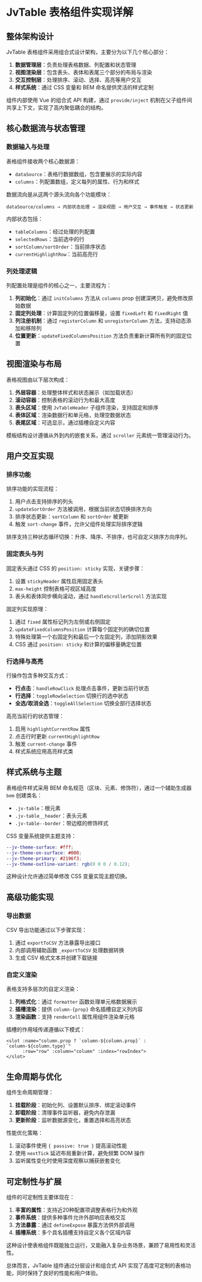 
# JvTable 表格组件实现详解

## 整体架构设计

JvTable 表格组件采用组合式设计架构，主要分为以下几个核心部分：

1. **数据管理层**：负责处理表格数据、列配置和状态管理
2. **视图渲染层**：包含表头、表体和表尾三个部分的布局与渲染
3. **交互控制层**：处理排序、滚动、选择、高亮等用户交互
4. **样式系统**：通过 CSS 变量和 BEM 命名提供灵活的样式定制

组件内部使用 Vue 的组合式 API 构建，通过 `provide/inject` 机制在父子组件间共享上下文，实现了高内聚低耦合的结构。

## 核心数据流与状态管理

### 数据输入与处理

表格组件接收两个核心数据源：
- `dataSource`：表格行数据数组，包含要展示的实际内容
- `columns`：列配置数组，定义每列的属性、行为和样式

数据流向是从这两个源头流向各个功能模块：

```
dataSource/columns → 内部状态处理 → 渲染视图 → 用户交互 → 事件触发 → 状态更新
```

内部状态包括：
- `tableColumns`：经过处理的列配置
- `selectedRows`：当前选中的行
- `sortColumn/sortOrder`：当前排序状态
- `currentHighlightRow`：当前高亮行

### 列处理逻辑

列配置处理是组件的核心之一，主要流程为：

1. **列初始化**：通过 `initColumns` 方法从 `columns` prop 创建深拷贝，避免修改原始数据
2. **固定列处理**：计算固定列的位置偏移量，设置 `fixedLeft` 和 `fixedRight` 值
3. **列注册机制**：通过 `registerColumn` 和 `unregisterColumn` 方法，支持动态添加和移除列
4. **位置更新**：`updateFixedColumnsPosition` 方法负责重新计算所有列的固定位置

## 视图渲染与布局

表格视图由以下层次构成：

1. **外层容器**：处理整体样式和状态展示（如加载状态）
2. **滚动容器**：控制表格的滚动行为和最大高度
3. **表头区域**：使用 `JvTableHeader` 子组件渲染，支持固定和排序
4. **表体区域**：渲染数据行和单元格，处理空数据状态
5. **表尾区域**：可选显示，通过插槽自定义内容

模板结构设计遵循从外到内的嵌套关系，通过 `scroller` 元素统一管理滚动行为。

## 用户交互实现

### 排序功能

排序功能的实现流程：

1. 用户点击支持排序的列头
2. `updateSortOrder` 方法被调用，根据当前状态切换排序方向
3. 排序状态更新：`sortColumn` 和 `sortOrder` 被更新
4. 触发 `sort-change` 事件，允许父组件处理实际排序逻辑

排序支持三种状态循环切换：升序、降序、不排序，也可自定义排序方向序列。

### 固定表头与列

固定表头通过 CSS 的 `position: sticky` 实现，关键步骤：

1. 设置 `stickyHeader` 属性启用固定表头
2. `max-height` 控制表格可视区域高度
3. 表头和表体同步横向滚动，通过 `handleScrollerScroll` 方法实现

固定列实现原理：

1. 通过 `fixed` 属性标记列为左侧或右侧固定
2. `updateFixedColumnsPosition` 计算每个固定列的确切位置
3. 特殊处理第一个右固定列和最后一个左固定列，添加阴影效果
4. CSS 通过 `position: sticky` 和计算的偏移量确定位置

### 行选择与高亮

行操作包含多种交互方式：

- **行点击**：`handleRowClick` 处理点击事件，更新当前行状态
- **行选择**：`toggleRowSelection` 切换行的选中状态
- **全选/取消全选**：`toggleAllSelection` 切换全部行选择状态

高亮当前行的状态管理：

1. 启用 `highlightCurrentRow` 属性
2. 点击行时更新 `currentHighlightRow`
3. 触发 `current-change` 事件
4. 样式系统应用高亮样式类

## 样式系统与主题

表格组件样式采用 BEM 命名规范（区块、元素、修饰符），通过一个辅助生成器 `bem` 创建类名：

- `.jv-table`：根元素
- `.jv-table__header`：表头元素
- `.jv-table--border`：带边框的修饰样式

CSS 变量系统提供主题支持：

```scss
--jv-theme-surface: #fff;
--jv-theme-on-surface: #000;
--jv-theme-primary: #2196f3;
--jv-theme-outline-variant: rgb(0 0 0 / 0.12);
```

这种设计允许通过简单修改 CSS 变量实现主题切换。

## 高级功能实现

### 导出数据

CSV 导出功能通过以下步骤实现：

1. 通过 `exportToCSV` 方法暴露导出接口
2. 内部调用辅助函数 `_exportToCSV` 处理数据转换
3. 生成 CSV 格式文本并创建下载链接

### 自定义渲染

表格支持多层次的自定义渲染：

1. **列格式化**：通过 `formatter` 函数处理单元格数据展示
2. **插槽渲染**：提供 `column-{prop}` 命名插槽自定义列内容
3. **渲染函数**：支持 `renderCell` 属性用组件渲染单元格

插槽的作用域传递遵循以下模式：

```vue
<slot :name="column.prop ? `column-${column.prop}` : `column-${column.type}`"
      :row="row" :column="column" :index="rowIndex">
</slot>
```

## 生命周期与优化

组件生命周期管理：

1. **挂载阶段**：初始化列、设置默认排序、绑定滚动事件
2. **卸载阶段**：清理事件监听器，避免内存泄漏
3. **更新阶段**：监听数据源变化，重置选择和高亮状态

性能优化策略：

1. 滚动事件使用 `{ passive: true }` 提高滚动性能
2. 使用 `nextTick` 延迟布局重新计算，避免频繁 DOM 操作
3. 监听属性变化时使用深度观察以捕获嵌套变化

## 可定制性与扩展

组件的可定制性主要体现在：

1. **丰富的属性**：支持近20种配置项调整表格行为和外观
2. **事件系统**：提供多种事件允许外部响应表格交互
3. **方法暴露**：通过 `defineExpose` 暴露方法供外部调用
4. **插槽系统**：多个具名插槽支持自定义各个区域内容

这种设计使表格组件既能独立运行，又能融入复杂业务场景，兼顾了易用性和灵活性。

总体而言，JvTable 组件通过分层设计和组合式 API 实现了高度可定制的表格功能，同时保持了良好的性能和用户体验。
